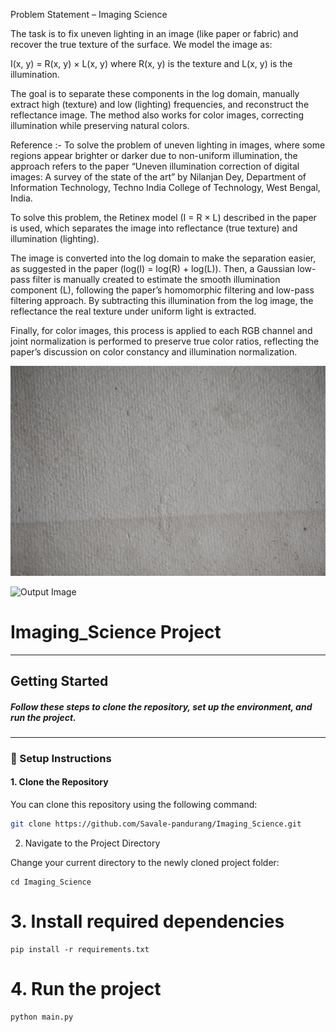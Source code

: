Problem Statement – Imaging Science

The task is to fix uneven lighting in an image (like paper or fabric) and recover the true texture of the surface.
We model the image as:

I(x, y) = R(x, y) × L(x, y)
where R(x, y) is the texture and L(x, y) is the illumination.

The goal is to separate these components in the log domain, manually extract high (texture) and low (lighting) frequencies, and reconstruct the reflectance image.
The method also works for color images, correcting illumination while preserving natural colors.

Reference :- To solve the problem of uneven lighting in images, where some regions appear brighter or darker due to non-uniform illumination, the approach refers to the paper “Uneven illumination correction of digital images: A survey of the state of the art” by Nilanjan Dey, Department of Information Technology, Techno India College of Technology, West Bengal, India.

To solve this problem, the Retinex model (I = R × L) described in the paper is used, which separates the image into reflectance (true texture) and illumination (lighting).

The image is converted into the log domain to make the separation easier, as suggested in the paper (log(I) = log(R) + log(L)).
Then, a Gaussian low-pass filter is manually created to estimate the smooth illumination component (L), following the paper’s homomorphic filtering and low-pass filtering approach.
By subtracting this illumination from the log image, the reflectance the real texture under uniform light is extracted.

Finally, for color images, this process is applied to each RGB channel and joint normalization is performed to preserve true color ratios, reflecting the paper’s discussion on color constancy and illumination normalization.


![Input Image](input_Images/paper-texture-hand-made-white-rough-light-photo-5.jpg)


![Output Image](output_images/paper-texture-hand-made-white-rough-light-photo-5_reflectance_color.png)


# Imaging_Science Project

---

##  Getting Started

##### Follow these steps to clone the repository, set up the environment, and run the project.

---

### 🚀 Setup Instructions

#### 1. Clone the Repository
You can clone this repository using the following command:

```bash
git clone https://github.com/Savale-pandurang/Imaging_Science.git
```
2. Navigate to the Project Directory

Change your current directory to the newly cloned project folder:
```
cd Imaging_Science
```
# 3. Install required dependencies
```
pip install -r requirements.txt
```
# 4. Run the project
```
python main.py
